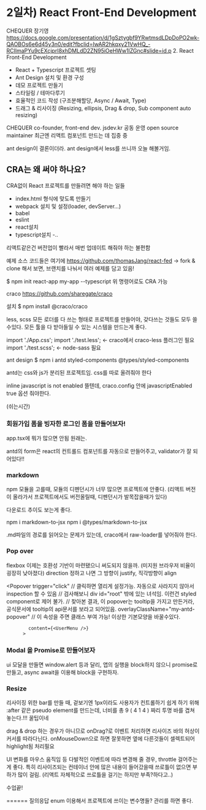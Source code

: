 # 2일차) React Front-End Development
CHEQUER 장기영
https://docs.google.com/presentation/d/1gSztygbf9YRwtmsdLDpDoPO2wk-QAOBOs6e6d45y3n0/edit?fbclid=IwAR2hkqxy21VwHQ_-RCIlmaPYu9cEXcjprI8xhDMLdD2ZN95iOeHWw1lZGnc#slide=id.p
2. React Front-End Development
- React + Typescript 프로젝트 셋팅
- Ant Design 설치 및 환경 구성
- 데모 프로젝트 만들기
- 스타일링 / 테마다루기
- 효율적인 코드 작성 (구조분해할당, Async / Await, Type)
- 드래그 & 리사이징 (Resizing, ellipsis, Drag & drop, Sub component auto resizing)

CHEQUER co-founder, front-end dev.
jsdev.kr 공동 운영
open source maintainer
최근엔 리액트 컴포넌트 만드는 데 집중 중


ant design이 결론이더라. ant design에서 less를 쓰니까 오늘 해볼거임.

## CRA는 왜 써야 하나요?
CRA없이 React 프로젝트를 만들려면 해야 하는 일들
- index.html 형식에 맞도록 만들기
- webpack 설치 및 설정(loader, devServer...)
- babel
- eslint
- react설치
- typescript설치
-..

리액트같은건 버전업이 빨라서 매번 업데이트 해줘야 하는 불편함



예제 소스 코드들은 여기에
https://github.com/thomasJang/react-fed
-> fork & clone 해서 보면, 브랜치를 나눠서 여러 예제를 담고 있음!


$ npm init react-app my-app --typescript
위 명령어로도 CRA 가능



craco
https://github.com/sharegate/craco

설치
$ npm install @craco/craco


less, scss 모든 로더를 다 쓰는 형태로 프로젝트를 만들어야, 갖다쓰는 것들도 모두 쓸수있다.
모든 툴을 다 받아들일 수 있는 시스템을 만드는게 좋다.

import './App.css';
import './test.less'; <- craco에서 craco-less 플러그인 필요
import './test.scss'; <- node-sass 필요


ant design
$ npm i antd styled-components @types/styled-components


antd는 css와 js가 분리된 프로젝트임. css를 따로 올려줘야 한다


inline javascript is not enabled 뜰텐데, craco.config 안에 javascriptEnabled true 옵션 줘야한다.

(쉬는시간)

### 회원가입 폼을 빙자한 로그인 폼을 만들어보자!
app.tsx에 뭐가 많으면 안됨 원래는.


antd의 form은 react의 컨트롤드 컴포넌트를 자동으로 만들어주고, validator가 잘 되어있다!!



### markdown

npm 모듈을 고를때, 모듈의 디펜던시가 너무 많으면 프로젝트에 안좋다.
(리액트 버전이 올라가서 프로젝트에서도 버전올릴때, 디펜던시가 발목잡을때가 있다)

다운로드 추이도 보는게 좋다.

npm i markdown-to-jsx
npm i @types/markdown-to-jsx


.md파일의 경로를 읽어오는 문제가 있는데, 
craco에서 raw-loader를 넣어줘야 한다.


### Pop over

flexbox 이제는 호환성 기반이 마련됐으니 써도되지 않을까. (미지원 브라우저 비율이 굉장히 낮아졌다)
direction 정하고 나면 그 방향이 justify, 직각방향이 align

<Popover
            trigger="click" // 클릭하면 열리게 설정가능. 자동으로 사라지지 않아서 inspection 할 수 있음
            // 검사해보니 div id="root" 밖에 있는 녀석임. 이런건 styled component로 제어 불가.
            // 찾아본 결과, 이 popover는 tooltip을 가지고 만든거라, 공식문서에 tooltip의 api문서를 보라고 되어있음.
            overlayClassName="my-antd-popover" // 이 속성을 주면 클래스 부여 가능! 이상한 기본모양을 바꿀수있다.

            content={<UserMenu />}
          >


### Modal 을 Promise로 만들어보자

ui 모달을 만들면 window.alert 등과 달리, 앱의 실행을 block하지 않으니
promise로 만들고, async await을 이용해 block을 구현하자.



### Resize

리사이징 위한 bar를 만들 때, 겉보기엔 1px이라도 사용자가 컨트롤하기 쉽게 하기 위해 :after 같은 pseudo element를 만드는데, 너비를 총 9 ( 4 1 4 ) 짜리 투명 바를 겹쳐놓는다.!!! 꿀팁이네

drag & drop 하는 경우가 아니므로 onDrag?로 이벤트 처리하면 리사이즈 바의 허상이 커서를 따라다닌다.
onMouseDown으로 하면 잘못하면 옆에 다른것들이 셀렉트되어 highlight됨 처리필요


UI 변화를 마우스 움직임 등 다발적인 이벤트에 따라 변경해 줄 경우, throttle 걸어주는게 좋다.
특히 리사이즈되는 컨테이너 안에 많은 내용이 들어갔을때 쓰로틀이 없으면 부하가 많이 걸림.
(리액트 자체적으로 쓰로틀을 걸기는 하지만 부족?하다고..)



수업끝!

======
질의응답
enum 이용해서 프로젝트에 쓰이는 변수명들? 관리를 하면 좋다.




